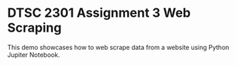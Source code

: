 # DTSC 2301 Assignment 3 Web Scraping
This demo showcases how to web scrape data from a website using Python Jupiter Notebook.
